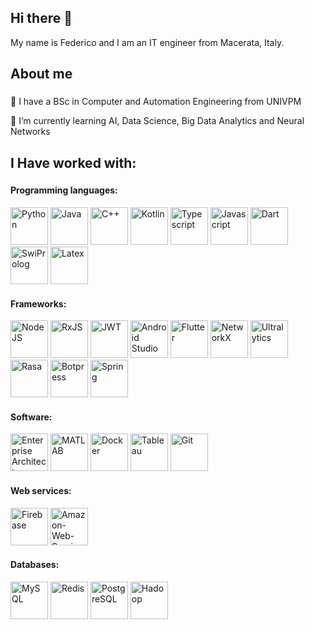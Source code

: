 ## Hi there 👋

<!--
**fedeStaffo/fedeStaffo** is a ✨ _special_ ✨ repository because its `README.md` (this file) appears on your GitHub profile.

Here are some ideas to get you started:

- 🔭 I’m currently working on ...
- 🌱 I’m currently learning ...
- 👯 I’m looking to collaborate on ...
- 🤔 I’m looking for help with ...
- 💬 Ask me about ...
- 📫 How to reach me: ...
- 😄 Pronouns: ...
- ⚡ Fun fact: ...
-->
<p align="left">My name is Federico and I am an IT engineer from Macerata, Italy.</p>

###

<h2 align="left">About me</h2>

###

<p align="left">🎯 I have a BSc in Computer and Automation Engineering from UNIVPM</p>
<p align="left">🌱 I’m currently learning AI, Data Science, Big Data Analytics and Neural Networks</p>

###  

<h2 align="left">I Have worked with:</h2>  

###  

#### Programming languages:
<div>
  <img src="https://cdn.jsdelivr.net/gh/devicons/devicon/icons/python/python-original.svg" height="60rem" title="Python">
  <img src="https://cdn-icons-png.flaticon.com/512/5968/5968282.png" height="60rem" title="Java">
  <img src="https://cdn.jsdelivr.net/gh/devicons/devicon/icons/cplusplus/cplusplus-original.svg" height="60rem" title="C++">  
  <img src="https://cdn.jsdelivr.net/gh/devicons/devicon/icons/kotlin/kotlin-original.svg" height="60rem" title="Kotlin">
  <img src="https://cdn.jsdelivr.net/gh/devicons/devicon/icons/typescript/typescript-original.svg" height="60rem" title="Typescript">
  <img src="https://cdn.jsdelivr.net/gh/devicons/devicon/icons/javascript/javascript-original.svg" height="60rem" title="Javascript">
  <img src="https://cdn.jsdelivr.net/gh/devicons/devicon/icons/dart/dart-original.svg" height="60rem" title="Dart">
  <img src="https://github.com/user-attachments/assets/75569472-a536-4c2f-ba8d-e0ccf74d761d" height="60rem" title="SwiProlog">
  <img src="https://cdn.jsdelivr.net/gh/devicons/devicon/icons/latex/latex-original.svg" height="60rem" title="Latex">
</div>

#### Frameworks:
<div>
  <img src="https://upload.wikimedia.org/wikipedia/commons/d/d9/Node.js_logo.svg" height="60rem" title="NodeJS">
  <img src="https://rxjs.dev/generated/images/marketing/home/Rx_Logo-512-512.png" height="60rem" title="RxJS">
  <img src="https://cdn.worldvectorlogo.com/logos/jwt-3.svg" height="60rem" title="JWT">
  <img src="https://cdn.jsdelivr.net/gh/devicons/devicon/icons/androidstudio/androidstudio-original.svg" height="60rem" title="Android Studio">
  <img src="https://web-strapi.mrmilu.com/uploads/flutter_logo_470e9f7491.png" height="60rem" title="Flutter">
  <img src="https://cdn.jsdelivr.net/gh/devicons/devicon/icons/networkx/networkx-original.svg" height="60rem" title="NetworkX">
  <img src="https://avatars.githubusercontent.com/u/26833451?s=280&v=4" height="60rem" title="Ultralytics">  
  <img src="https://github.com/user-attachments/assets/700a1ff5-7843-464f-a78e-0dd01af74121" height="60rem" title="Rasa">
  <img src="https://github.com/user-attachments/assets/070a8fa1-15cf-42b4-9dd7-eca07ab76d46" height="60rem" title="Botpress"> 
  <img src="https://cdn.jsdelivr.net/gh/devicons/devicon/icons/spring/spring-original.svg" height="60rem" title="Spring">
</div>


#### Software:
<div>
  <img src="https://media.codeweavers.com/pub/crossover/website/htmlimages/enterprise-architect-icon_1_1.png" height="60rem" title="Enterprise Architect">
  <img src="https://cdn.jsdelivr.net/gh/devicons/devicon/icons/matlab/matlab-original.svg" height="60rem" title="MATLAB"> 
  <img src="https://cdn.jsdelivr.net/gh/devicons/devicon/icons/docker/docker-original.svg" height="60rem" title="Docker">
  <img src="https://cdn.worldvectorlogo.com/logos/tableau-software.svg" height="60rem" title="Tableau"> 
  <img src="https://upload.wikimedia.org/wikipedia/commons/thumb/3/3f/Git_icon.svg/2048px-Git_icon.svg.png" height="60rem" title="Git">
</div>

#### Web services:
<div>
  <img src="https://upload.wikimedia.org/wikipedia/commons/f/fd/Firebase_Logo_%28No_wordmark%29_%282024-%29.svg" height="60rem" title="Firebase">
  <img src="https://github.com/user-attachments/assets/73b507fd-d58f-400d-8482-75cb1a831fc7" height="60rem" title="Amazon-Web-Services">
</div>

#### Databases:
<div>
  <img src="https://cdn-icons-png.flaticon.com/512/5968/5968313.png" height="60rem" title="MySQL">
  <img src="https://www.geekandjob.com/uploads/wiki/5f6231ac011726c714dfa5bad0c05c4a4c8ad8c4.png" height="60rem" title="Redis">
  <img src="https://upload.wikimedia.org/wikipedia/commons/2/29/Postgresql_elephant.svg" height="60rem" title="PostgreSQL">
  <img src="https://cdn.worldvectorlogo.com/logos/hadoop.svg" height="60rem" title="Hadoop">
</div>
